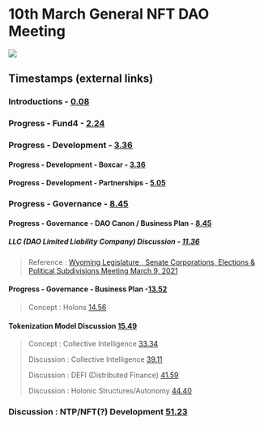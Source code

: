 
# 10th March General NFT DAO Meeting

[![](http://img.youtube.com/vi/PuFTQ13-bT0/0.jpg)](http://www.youtube.com/watch?v=PuFTQ13-bT0 "NFT-DAO meeting 3/10/21")

## Timestamps (external links)

### Introductions - [0.08](https://youtu.be/PuFTQ13-bT0?t=8)
### Progress - Fund4 - [2.24](https://youtu.be/PuFTQ13-bT0?t=144)
### Progress - Development - [3.36](https://youtu.be/PuFTQ13-bT0?t=216)
#### Progress - Development - Boxcar - [3.36](https://youtu.be/PuFTQ13-bT0?t=216)
#### Progress - Development - Partnerships - [5.05](https://youtu.be/PuFTQ13-bT0?t=305)
### Progress - Governance - [8.45](https://youtu.be/PuFTQ13-bT0?t=525)
#### Progress - Governance - DAO Canon / Business Plan - [8.45](https://youtu.be/PuFTQ13-bT0?t=525)
##### LLC (DAO Limited Liability Company) Discussion - [11.36](https://youtu.be/PuFTQ13-bT0?t=696)
> Reference : [Wyoming Legislature , Senate Corporations, Elections & Political Subdivisions Meeting March 9, 2021](https://www.youtube.com/watch?v=LCZXADsIbWs)
#### Progress - Governance - Business Plan -[13.52](https://youtu.be/PuFTQ13-bT0?t=832)
> Concept : Holons [14.56](https://youtu.be/PuFTQ13-bT0?t=896)
#### Tokenization Model Discussion [15.49](https://youtu.be/PuFTQ13-bT0?t=949)
> Concept : Collective Intelligence [33.34](https://youtu.be/PuFTQ13-bT0?t=2014)
> 
> Discussion : Collective Intelligence [39.11](https://youtu.be/PuFTQ13-bT0?t=2351)
> > 
> Discussion : DEFI (Distributed Finance) [41.59](https://youtu.be/PuFTQ13-bT0?t=2519)
> 
> Discussion : Holonic Structures/Autonomy [44.40](https://youtu.be/PuFTQ13-bT0?t=2680)
> 
### Discussion : NTP/NFT(?) Development [51.23](https://youtu.be/PuFTQ13-bT0?t=3083)
> 


